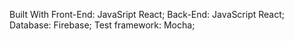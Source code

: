 Built With
Front-End: JavaSript React;
Back-End: JavaScript React;
Database: Firebase;
Test framework: Mocha;
